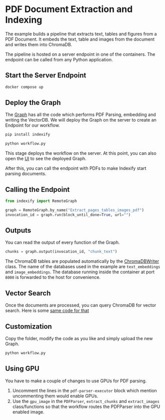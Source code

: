 # PDF Document Extraction and Indexing

The example builds a pipeline that extracts text, tables and figures from a PDF Document. It embeds the text, table and images from the document and writes them into ChromaDB.

The pipeline is hosted on a server endpoint in one of the containers. The endpoint can be called from any Python application.

## Start the Server Endpoint

```bash
docker compose up
```

## Deploy the Graph
The [Graph](workflow.py) has all the code which performs PDF Parsing, embedding and writing the VectorDB. We will deploy the Graph on the server to create an Endpoint for our workflow. 
```bash
pip install indexify
```

```bash
python workflow.py
```

This stage deploys the workflow on the server. At this point, you can also open the [UI](http://localhost:8900) to see the deployed Graph.

After this, you can call the endpoint with PDFs to make Indexify start parsing documents.

## Calling the Endpoint 

```python
from indexify import RemoteGraph

graph = RemoteGraph.by_name("Extract_pages_tables_images_pdf")
invocation_id = graph.run(block_until_done=True, url="")
```

## Outputs 
You can read the output of every function of the Graph.

```python
chunks = graph.output(invocation_id, "chunk_text")
```

The ChromaDB tables are populated automatically by the [ChromaDBWriter](https://github.com/tensorlakeai/indexify/blob/main/examples/pdf_document_extraction/chromadb_writer.py) class.
The name of the databases used in the example are `text_embeddings` and `image_embeddings`. The database running inside the container at port `8000` is forwarded to the host for convenience. 

## Vector Search

Once the documents are processed, you can query ChromaDB for vector search. Here is some [same code for that](https://github.com/tensorlakeai/indexify/blob/main/examples/pdf_document_extraction/retreive.py)

## Customization

Copy the folder, modify the code as you like and simply upload the new Graph.

```bash
python workflow.py
```

## Using GPU

You have to make a couple of changes to use GPUs for PDF parsing.
1. Uncomment the lines in the `pdf-parser-executor` block which mention uncommenting them would enable GPUs.
2. Use the `gpu_image` in the `PDFParser`, `extract_chunks` and `extract_images` class/functions so that the workflow routes the PDFParser into the GPU enabled image.
